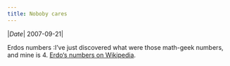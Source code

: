 ```yaml
---
title: Noboby cares
---
```

|*Date*| 2007-09-21|

Erdos numbers :I’ve just discovered what were those math-geek numbers, and mine is 4. [Erdo‘s numbers on Wikipedia](http://en.wikipedia.org/wiki/Erd%C5%91s_number).
